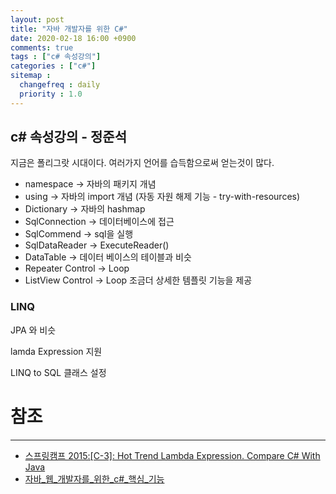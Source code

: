 ```yaml
---
layout: post
title: "자바 개발자를 위한 C#"
date: 2020-02-18 16:00 +0900
comments: true
tags : ["c# 속성강의"]
categories : ["c#"]
sitemap :
  changefreq : daily
  priority : 1.0
---
```


## c# 속성강의 - 정준석

지금은 폴리그랏 시대이다. 여러가지 언어를 습득함으로써 얻는것이 많다.

* namespace -> 자바의 패키지 개념
* using -> 자바의 import 개념 (자동 자원 해제 기능 - try-with-resources)
* Dictionary -> 자바의 hashmap
* SqlConnection -> 데이터베이스에 접근
* SqlCommend -> sql을 실행
* SqlDataReader -> ExecuteReader() 
* DataTable -> 데이터 베이스의 테이블과 비슷
* Repeater Control -> Loop 
* ListView Control -> Loop 조금더 상세한 템플릿 기능을 제공


### LINQ

JPA 와 비슷

lamda Expression 지원

LINQ to SQL 클래스 설정


# 참조
-----
* [스프링캠프 2015:[C-3]: Hot Trend Lambda Expression. Compare C# With Java](https://www.youtube.com/watch?v=ETV91yH8sZ4&t=3s)
* [자바_웹_개발자를_위한_c#_핵심_기능](https://www.slideshare.net/junseokjung1/c-48742963)

